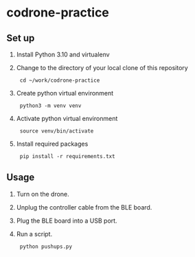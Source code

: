 # codrone-practice

## Set up

1. Install Python 3.10 and virtualenv
2. Change to the directory of your local clone of this repository

        cd ~/work/codrone-practice
3. Create python virtual environment

        python3 -m venv venv
4. Activate python virtual environment

        source venv/bin/activate
5. Install required packages

        pip install -r requirements.txt

## Usage

1. Turn on the drone.
2. Unplug the controller cable from the BLE board.
3. Plug the BLE board into a USB port.
3. Run a script.

        python pushups.py
